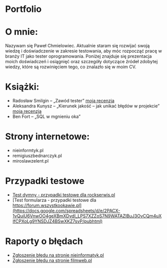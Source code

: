 # Portfolio
# O mnie:
Nazywam się Paweł Chmielowiec. Aktualnie staram się rozwijać swoją wiedzę i doświadczenie w zakresie testowania, aby móc rozpocząć pracę w branży IT jako tester oprogramowania. Poniżej znajduje się prezentacja moich doświadczeń i osiągnięć oraz szczegóły dotyczące źródeł zdobytej wiedzy, które są rozwinięciem tego, co znalazło się w moim CV.

# Książki:
- Radosław Smilgin – „Zawód tester” [ moja recenzja]( https://docs.google.com/document/d/e/2PACX-1vSbMxZfJYXAxKm62UjhD-tSIVHTDBDFi4V9wA8NlSya-RzrkxtAPk6b-3034XIW6z4wb5OEO8CtLEO5/pub)
- Aleksandra Kunysz – „Kierunek jakość – jak unikać błędów w projekcie” [ moja recenzja]( https://docs.google.com/document/d/e/2PACX-1vSo35vez4BDS52A_CUV-xD9OYC_avi0K8_TqASjCdoV2TQn3lPa4i0rsu6C3ictvxse-9xdAOQBpc46/pub)
- Ben Fort – „SQL w mgnieniu oka”
	
# Strony internetowe:
- nieinformtyk.pl
- remigiuszbednarczyk.pl
- miroslawzelent.pl


# Przypadki testowe
  - [Test dymny - przypadki testowe dla rockserwis.pl ]( https://docs.google.com/spreadsheets/d/1coxJsP8IbJiVwzt43nYskQL2nToK5Mc3mWIUS8ZV4Zo/edit?usp=sharing)
  - [Test formularza - przypadki testowe dla https://forum.wszystkookawie.pl](https://docs.google.com/spreadsheets/d/e/2PACX-1vQuiU6VnwOO4geXBmXDvdI_LPS7XZZoS7N9WATAZlBuJ3OvCQm4uXIfCPXoLg9YNSDJZ4BSwXKZ7svP/pubhtml)

# Raporty o błędach
- [Zgłoszenie błędu na stronie nieinformatyk.pl](https://docs.google.com/document/d/1nTFH8TvVrRTMh6yjLdP6kbBypomtn0f1Z2mrS3BhB6Q/edit?usp=sharing)
- [Zgłoszenie błędu na stronie filmweb.pl](https://docs.google.com/document/d/e/2PACX-1vQDc9lIo3ZjIC3NpegH7iNHcl0YZDUb0xQo1_SrpZ-x84QQApRvDtOhRRhlWzQGWA/pub)
